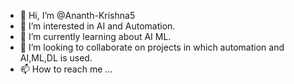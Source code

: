 - 👋 Hi, I’m @Ananth-Krishna5
- 👀 I’m interested in AI and Automation.
- 🌱 I’m currently learning about AI ML.
- 💞️ I’m looking to collaborate on projects in which automation and AI,ML,DL is used.
- 📫 How to reach me ...

<!---
Ananth-Krishna5/Ananth-Krishna5 is a ✨ special ✨ repository because its `README.md` (this file) appears on your GitHub profile.
You can click the Preview link to take a look at your changes.
--->
